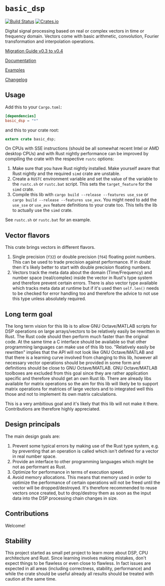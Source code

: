 # `basic_dsp`

[![Build Status](https://travis-ci.org/liebharc/basic_dsp.svg?branch=master)](https://travis-ci.org/liebharc/basic_dsp)
[![Crates.io](https://img.shields.io/crates/v/basic_dsp.svg)](https://crates.io/crates/basic_dsp)

Digital signal processing based on real or complex vectors in time or frequency domain. Vectors come with basic arithmetic, convolution, Fourier transformation and interpolation operations.

[Migration Guide v0.3 to v0.4](https://github.com/liebharc/basic_dsp/blob/matrix/Migrationguide03To04.md)

[Documentation](https://liebharc.github.io/basic_dsp/basic_dsp/)

[Examples](https://github.com/liebharc/basic_dsp/blob/master/examples/)

[Changelog](https://github.com/liebharc/basic_dsp/blob/master/Changelog.md)

## Usage

Add this to your `Cargo.toml`:

```toml
[dependencies]
basic_dsp = "*"
```

and this to your crate root:

```rust
extern crate basic_dsp;
```

On CPUs with SSE instructions (should be all somewhat recent Intel or AMD desktop CPUs) and with Rust nightly performance can be improved by compiling the crate with the respective `rustc` options:

1. Make sure that you have Rust nightly installed. Make yourself aware that Rust nightly and the required `simd` crate are unstable.
2. Create a `RUSTC` environment variable and set the value of the variable to the `rustc.sh` or `rustc.bat` script. This sets the `target_feature` for the `simd` crate.
3. Compile this lib with `cargo build --release --features use_sse` or `cargo build --release --features use_avx`. You might need to add the `use_sse` or `use_avx` feature definitions to your crate too. This tells the lib to actually use the `simd` crate.

See `rustc.sh` or `rustc.bat` for an example.

## Vector flavors
This crate brings vectors in different flavors.

1. Single precision (`f32`) or double precision (`f64`) floating point numbers. This can be used to trade precision against performance. If in doubt then it's likely better to start with double precision floating numbers.
2. Vectors track the meta data about the domain (Time/Frequency) and number space (real/complex) inside the vector in Rust's type system and therefore prevent certain errors. There is also vector type available which tracks meta data at runtime but if it's used then `self.len()` needs to be checked for error handling too and therefore the advice to not use this type unless absolutely required.

## Long term goal
The long term vision for this lib is to allow GNU Octave/MATLAB scripts for DSP operations on large arrays/vectors to be relatively easily be rewritten in Rust. The Rust code should then perform much faster than the original code. At the same time a C interface should be available so that other programming languages can make use of this lib too. "Relatively easily be rewritten" implies that the API will not look like GNU Octave/MATLAB and that there is a learning curve involved from changing to this lib, however all necessary vector operations should be provided in some form and definitions should be close to GNU Octave/MATLAB. GNU Octave/MATLAB toolboxes are excluded from this goal since they are rather application specific and therefore should get an own Rust lib. There are already libs available for matrix operations so the aim for this lib will likely be to support matrix operations for matrices of large vectors and to integrated well this those and not to implement its own matrix calculations.

This is a very ambitious goal and it's likely that this lib will not make it there. Contributions are therefore highly appreciated.

## Design principals
The main design goals are:

1. Prevent some typical errors by making use of the Rust type system, e.g. by preventing that an operation is called which isn't defined for a vector in real number space.
2. Provide an interface to other programming languages which might be not as performant as Rust.
3. Optimize for performance in terms of execution speed.
4. Avoid memory allocations. This means that memory used in order to optimize the performance of certain operations will not be freed until the vector will be dropped/destroyed. It's therefore recommended to reuse vectors once created, but to drop/destroy them as soon as the input data into the DSP processing chain changes in size.

## Contributions
Welcome!

## Stability
This project started as small pet project to learn more about DSP, CPU architecture and Rust. Since learning involves making mistakes, don't expect things to be flawless or even close to flawless. In fact issues are expected in all areas (including correctness, stability, performance) and while the crate should be useful already all results should be treated with caution at the same time.
